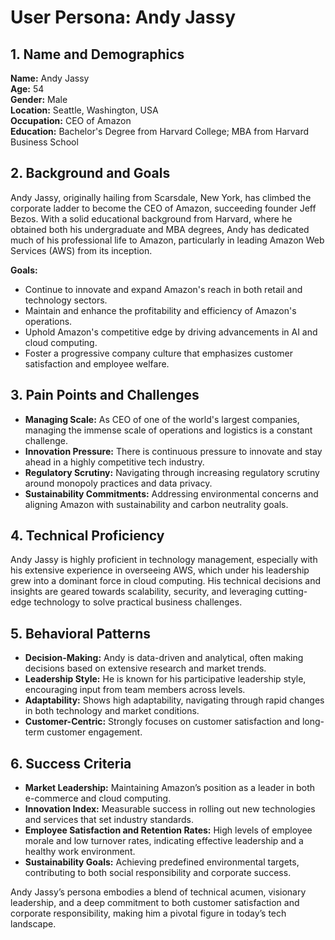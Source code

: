 # User Persona: Andy Jassy

## 1. Name and Demographics
**Name:** Andy Jassy  
**Age:** 54  
**Gender:** Male  
**Location:** Seattle, Washington, USA  
**Occupation:** CEO of Amazon  
**Education:** Bachelor's Degree from Harvard College; MBA from Harvard Business School  

## 2. Background and Goals
Andy Jassy, originally hailing from Scarsdale, New York, has climbed the corporate ladder to become the CEO of Amazon, succeeding founder Jeff Bezos. With a solid educational background from Harvard, where he obtained both his undergraduate and MBA degrees, Andy has dedicated much of his professional life to Amazon, particularly in leading Amazon Web Services (AWS) from its inception.

**Goals:**
- Continue to innovate and expand Amazon's reach in both retail and technology sectors.
- Maintain and enhance the profitability and efficiency of Amazon's operations.
- Uphold Amazon's competitive edge by driving advancements in AI and cloud computing.
- Foster a progressive company culture that emphasizes customer satisfaction and employee welfare.

## 3. Pain Points and Challenges
- **Managing Scale:** As CEO of one of the world's largest companies, managing the immense scale of operations and logistics is a constant challenge.
- **Innovation Pressure:** There is continuous pressure to innovate and stay ahead in a highly competitive tech industry.
- **Regulatory Scrutiny:** Navigating through increasing regulatory scrutiny around monopoly practices and data privacy.
- **Sustainability Commitments:** Addressing environmental concerns and aligning Amazon with sustainability and carbon neutrality goals.

## 4. Technical Proficiency
Andy Jassy is highly proficient in technology management, especially with his extensive experience in overseeing AWS, which under his leadership grew into a dominant force in cloud computing. His technical decisions and insights are geared towards scalability, security, and leveraging cutting-edge technology to solve practical business challenges.

## 5. Behavioral Patterns
- **Decision-Making:** Andy is data-driven and analytical, often making decisions based on extensive research and market trends.
- **Leadership Style:** He is known for his participative leadership style, encouraging input from team members across levels.
- **Adaptability:** Shows high adaptability, navigating through rapid changes in both technology and market conditions.
- **Customer-Centric:** Strongly focuses on customer satisfaction and long-term customer engagement.

## 6. Success Criteria
- **Market Leadership:** Maintaining Amazon’s position as a leader in both e-commerce and cloud computing.
- **Innovation Index:** Measurable success in rolling out new technologies and services that set industry standards.
- **Employee Satisfaction and Retention Rates:** High levels of employee morale and low turnover rates, indicating effective leadership and a healthy work environment.
- **Sustainability Goals:** Achieving predefined environmental targets, contributing to both social responsibility and corporate success.

Andy Jassy’s persona embodies a blend of technical acumen, visionary leadership, and a deep commitment to both customer satisfaction and corporate responsibility, making him a pivotal figure in today’s tech landscape.